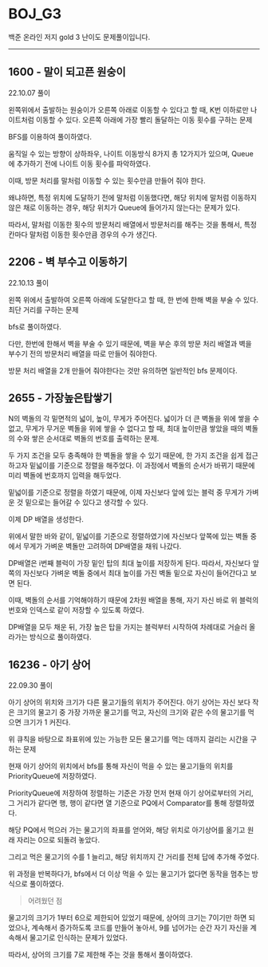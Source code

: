 # BOJ_G3
백준 온라인 저지 gold 3 난이도 문제풀이입니다.

---

## 1600 - 말이 되고픈 원숭이

22.10.07 풀이

왼쪽위에서 출발하는 원숭이가 오른쪽 아래로 이동할 수 있다고 할 때, K번 이하로만 나이트처럼 이동할 수 있다. 오른쪽 아래에 가장 빨리 돌달하는 이동 횟수를 구하는 문제

BFS를 이용하여 풀이하였다.

움직일 수 있는 방향이 상하좌우, 나이트 이동방식 8가지 총 12가지가 있으며, Queue에 추가하기 전에 나이트 이동 횟수를 파악하였다.

이때, 방문 처리를 말처럼 이동할 수 있는 횟수만큼 만들어 줘야 한다.

왜냐하면, 특정 위치에 도달하기 전에 말처럼 이동했다면, 해당 위치에 말처럼 이동하지 않은 채로 이동하는 경우, 해당 위치가 Queue에 들어가지 않는다는 문제가 있다.

따라서, 말처럼 이동한 횟수의 방문처리 배열에서 방문처리를 해주는 것을 통해서, 특정 칸마다 말처럼 이동한 횟수만큼 경우의 수가 생긴다.

## 2206 - 벽 부수고 이동하기

22.10.13 풀이

왼쪽 위에서 출발하여 오른쪽 아래에 도달한다고 할 때, 한 번에 한해 벽을 부술 수 있다. 최단 거리를 구하는 문제

bfs로 풀이하였다.

다만, 한번에 한해서 벽을 부술 수 있기 때문에, 벽을 부순 후의 방문 처리 배열과 벽을 부수기 전의 방문처리 배열을 따로 만들어 줘야한다.

방문 처리 배열을 2개 만들어 줘야한다는 것만 유의하면 일반적인 bfs 문제이다.

## 2655 - 가장높은탑쌓기

N의 벽돌의 각 밑면적의 넓이, 높이, 무게가 주어진다. 넓이가 더 큰 벽돌을 위에 쌓을 수 없고, 무게가 무거운 벽돌을 위에 쌓을 수 없다고 할 때, 최대 높이만큼 쌓았을 때의 벽돌의 수와 쌓은 순서대로 벽돌의 번호를 출력하는 문제.

두 가지 조건을 모두 충족해야 한 벽돌을 쌓을 수 있기 때문에, 한 가지 조건을 쉽게 접근하고자 밑넓이를 기준으로 정렬을 해주었다. 이 과정에서 벽돌의 순서가 바뀌기 때문에 미리 벽돌에 번호까지 입력을 해두었다.

밑넓이를 기준으로 정렬을 하였기 때문에, 이제 자신보다 앞에 있는 블럭 중 무게가 가벼운 것 밑으로는 들어갈 수 있다고 생각할 수 있다.

이제 DP 배열을 생성한다. 

위에서 말한 바와 같이, 밑넓이를 기준으로 정렬하였기에 자신보다 앞쪽에 있는 벽돌 중에서 무게가 가벼운 벽돌만 고려하여 DP배열을 채워 나갔다.

DP배열은 i번째 블럭이 가장 밑인 탑의 최대 높이를 저장하게 된다. 따라서, 자신보다 앞쪽의 자신보다 가벼운 벽돌 중에서 최대 높이를 가진 벽돌 밑으로 자신이 들어간다고 보면 된다.

이때, 벽돌의 순서를 기억해야하기 때문에 2차원 배열을 통해, 자기 자신 바로 위 블럭의 번호와 인덱스로 같이 저장할 수 있도록 하였다.

DP배열을 모두 채운 뒤, 가장 높은 탑을 가지는 블럭부터 시작하여 차례대로 거슬러 올라가는 방식으로 풀이하였다.

## 16236 - 아기 상어

22.09.30 풀이

아기 상어의 위치와 크기가 다른 물고기들의 위치가 주어진다. 아기 상어는 자신 보다 작은 크기의 물고기 중 가장 가까운 물고기를 먹고, 자신의 크기와 같은 수의 물고기를 먹으면 크기가 1 커진다.

위 큐칙을 바탕으로 좌표위에 있는 가능한 모든 물고기를 먹는 데까지 걸리는 시간을 구하는 문제

현재 아기 상어의 위치에서 bfs를 통해 자신이 먹을 수 있는 물고기들의 위치를 PriorityQueue에 저장하였다.

PriorityQueue에 저장하여 정렬하는 기준은 가장 먼저 현재 아기 상어로부터의 거리, 그 거리가 같다면 행, 행이 같다면 열 기준으로 PQ에서 Comparator를 통해 정렬하였다.

해당 PQ에서 먹으러 가는 물고기의 좌표를 얻어와, 해당 위치로 아기상어를 옮기고 원래 자리는 0으로 되돌려 놓았다.

그리고 먹은 물고기의 수를 1 늘리고, 해당 위치까지 간 거리를 전체 답에 추가해 주었다.

위 과정을 반복하다가, bfs에서 더 이상 먹을 수 있는 물고기가 없다면 동작을 멈추는 방식으로 풀이하였다.

> 어려웠던 점

물고기의 크기가 1부터 6으로 제한되어 있었기 때문에, 상어의 크기는 7이기만 하면 되었으나, 계속해서 증가하도록 코드를 만들어 놓아서, 9를 넘어가는 순간 자기 자신을 계속해서 물고기로 인식하는 문제가 있었다.

따라서, 상어의 크기를 7로 제한해 주는 것을 통해서 풀이하였다.